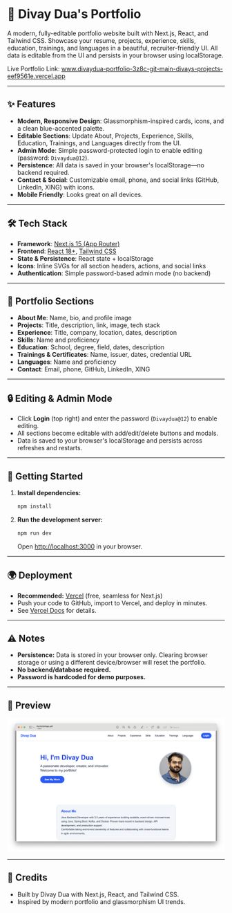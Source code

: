 # 🚀 Divay Dua's Portfolio

A modern, fully-editable portfolio website built with Next.js, React, and Tailwind CSS. Showcase your resume, projects, experience, skills, education, trainings, and languages in a beautiful, recruiter-friendly UI. All data is editable from the UI and persists in your browser using localStorage.

Live Portfolio Link: www.divaydua-portfolio-3z8c-git-main-divays-projects-eef9561e.vercel.app

---

## ✨ Features
- **Modern, Responsive Design**: Glassmorphism-inspired cards, icons, and a clean blue-accented palette.
- **Editable Sections**: Update About, Projects, Experience, Skills, Education, Trainings, and Languages directly from the UI.
- **Admin Mode**: Simple password-protected login to enable editing (password: `Divaydua@12`).
- **Persistence**: All data is saved in your browser's localStorage—no backend required.
- **Contact & Social**: Customizable email, phone, and social links (GitHub, LinkedIn, XING) with icons.
- **Mobile Friendly**: Looks great on all devices.

---

## 🛠️ Tech Stack
- **Framework**: [Next.js 15 (App Router)](https://nextjs.org/)
- **Frontend**: [React 18+](https://react.dev/), [Tailwind CSS](https://tailwindcss.com/)
- **State & Persistence**: React state + localStorage
- **Icons**: Inline SVGs for all section headers, actions, and social links
- **Authentication**: Simple password-based admin mode (no backend)

---

## 📄 Portfolio Sections
- **About Me**: Name, bio, and profile image
- **Projects**: Title, description, link, image, tech stack
- **Experience**: Title, company, location, dates, description
- **Skills**: Name and proficiency
- **Education**: School, degree, field, dates, description
- **Trainings & Certificates**: Name, issuer, dates, credential URL
- **Languages**: Name and proficiency
- **Contact**: Email, phone, GitHub, LinkedIn, XING

---

## 🔒 Editing & Admin Mode
- Click **Login** (top right) and enter the password (`Divaydua@12`) to enable editing.
- All sections become editable with add/edit/delete buttons and modals.
- Data is saved to your browser's localStorage and persists across refreshes and restarts.

---

## 🚀 Getting Started

1. **Install dependencies:**
   ```bash
   npm install
   ```
2. **Run the development server:**
   ```bash
   npm run dev
   ```
   Open [http://localhost:3000](http://localhost:3000) in your browser.

---

## 🌍 Deployment
- **Recommended:** [Vercel](https://vercel.com/) (free, seamless for Next.js)
- Push your code to GitHub, import to Vercel, and deploy in minutes.
- See [Vercel Docs](https://vercel.com/docs) for details.

---

## ⚠️ Notes
- **Persistence:** Data is stored in your browser only. Clearing browser storage or using a different device/browser will reset the portfolio.
- **No backend/database required.**
- **Password is hardcoded for demo purposes.**

---

## 📸 Preview
![Portfolio Screenshot](public/portfolio-page.png)

---

## 🙏 Credits
- Built by Divay Dua with Next.js, React, and Tailwind CSS.
- Inspired by modern portfolio and glassmorphism UI trends.
